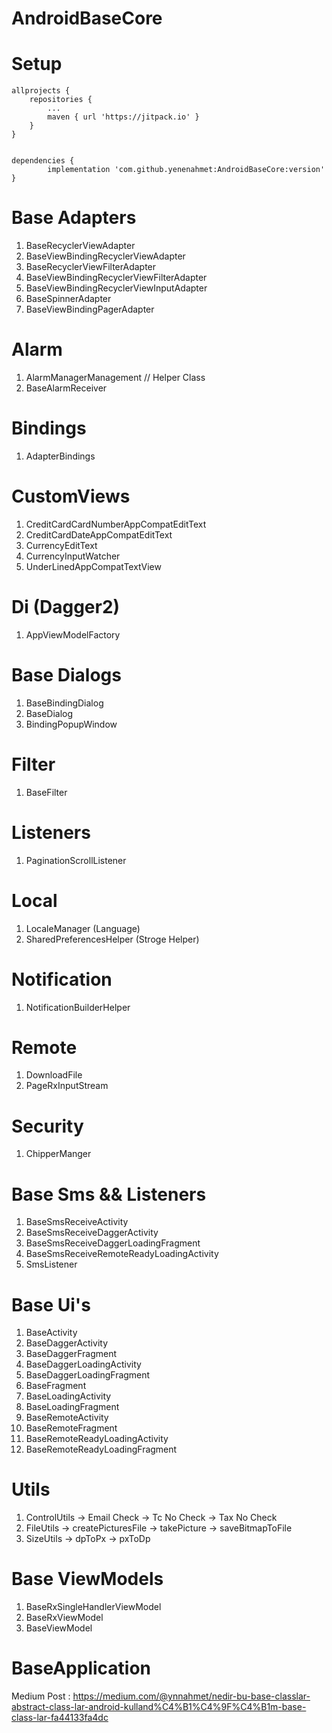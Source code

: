 # AndroidBaseCore

# Setup

	allprojects {
		repositories {
			...
			maven { url 'https://jitpack.io' }
		}
	}
  

	dependencies {
	        implementation 'com.github.yenenahmet:AndroidBaseCore:version'
	}
  

  # Base Adapters 
  1) BaseRecyclerViewAdapter
  2) BaseViewBindingRecyclerViewAdapter
  3) BaseRecyclerViewFilterAdapter
  4) BaseViewBindingRecyclerViewFilterAdapter
  5) BaseViewBindingRecyclerViewInputAdapter
  6) BaseSpinnerAdapter
  7) BaseViewBindingPagerAdapter
  
  # Alarm
  1) AlarmManagerManagement // Helper Class
  2) BaseAlarmReceiver 
  
  # Bindings 
  1) AdapterBindings
  
  # CustomViews 
  1) CreditCardCardNumberAppCompatEditText
  2) CreditCardDateAppCompatEditText
  3) CurrencyEditText
  4) CurrencyInputWatcher
  5) UnderLinedAppCompatTextView
  
  # Di (Dagger2)
  1) AppViewModelFactory 
  
  # Base Dialogs
  1) BaseBindingDialog 
  2) BaseDialog
  3) BindingPopupWindow
  
  # Filter
  1) BaseFilter
  
  # Listeners 
  1) PaginationScrollListener
  
  # Local
  1) LocaleManager  (Language)
  2) SharedPreferencesHelper (Stroge Helper)
  
  # Notification
  1) NotificationBuilderHelper
  
  # Remote
  1) DownloadFile 
  2) PageRxInputStream 
  
  # Security
  1) ChipperManger
  
  # Base Sms && Listeners
  1) BaseSmsReceiveActivity
  2) BaseSmsReceiveDaggerActivity
  3) BaseSmsReceiveDaggerLoadingFragment
  4) BaseSmsReceiveRemoteReadyLoadingActivity
  5) SmsListener
  
  # Base Ui's
  1) BaseActivity
  2) BaseDaggerActivity
  3) BaseDaggerFragment
  4) BaseDaggerLoadingActivity
  5) BaseDaggerLoadingFragment
  6) BaseFragment
  7) BaseLoadingActivity
  8) BaseLoadingFragment
  9) BaseRemoteActivity
  10) BaseRemoteFragment
  11) BaseRemoteReadyLoadingActivity
  12) BaseRemoteReadyLoadingFragment
  
  # Utils 
  1) ControlUtils 
  	-> Email Check
	-> Tc No Check
	-> Tax No Check
  2) FileUtils 
   	-> createPicturesFile
	-> takePicture
	-> saveBitmapToFile
  3) SizeUtils 
  	-> dpToPx
	-> pxToDp
	
# Base ViewModels	
  1) BaseRxSingleHandlerViewModel
  2) BaseRxViewModel
  3) BaseViewModel
  
# BaseApplication
 
 
  Medium Post :
  https://medium.com/@ynnahmet/nedir-bu-base-classlar-abstract-class-lar-android-kulland%C4%B1%C4%9F%C4%B1m-base-class-lar-fa44133fa4dc
